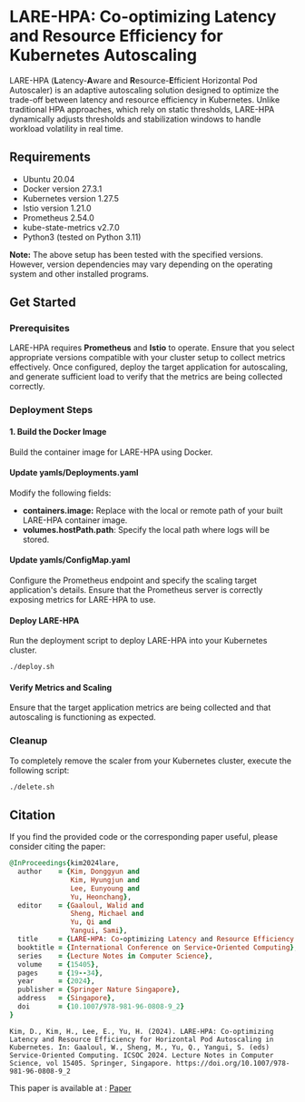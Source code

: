 # LARE-HPA: Co-optimizing Latency and Resource Efficiency for Kubernetes Autoscaling

LARE-HPA (**L**atency-**A**ware and **R**esource-**E**fficient Horizontal Pod Autoscaler) is an adaptive autoscaling solution designed to optimize the trade-off between latency and resource efficiency in Kubernetes. Unlike traditional HPA approaches, which rely on static thresholds, LARE-HPA dynamically adjusts thresholds and stabilization windows to handle workload volatility in real time.

## Requirements

- Ubuntu 20.04
- Docker version 27.3.1
- Kubernetes version 1.27.5
- Istio version 1.21.0
- Prometheus 2.54.0
- kube-state-metrics v2.7.0
- Python3 (tested on Python 3.11)

**Note:** The above setup has been tested with the specified versions. However, version dependencies may vary depending on the operating system and other installed programs.

## Get Started

### Prerequisites
LARE-HPA requires **Prometheus** and **Istio** to operate. Ensure that you select appropriate versions compatible with your cluster setup to collect metrics effectively. Once configured, deploy the target application for autoscaling, and generate sufficient load to verify that the metrics are being collected correctly.

### Deployment Steps
####  1. Build the Docker Image
Build the container image for LARE-HPA using Docker.

#### Update yamls/Deployments.yaml
Modify the following fields:
- **containers.image:** Replace <your-lare-hpa-image> with the local or remote path of your built LARE-HPA container image.
- **volumes.hostPath.path**: Specify the local path where logs will be stored.

#### Update yamls/ConfigMap.yaml
Configure the Prometheus endpoint and specify the scaling target application's details. Ensure that the Prometheus server is correctly exposing metrics for LARE-HPA to use.

#### Deploy LARE-HPA
Run the deployment script to deploy LARE-HPA into your Kubernetes cluster.

```bash
./deploy.sh
```

#### Verify Metrics and Scaling
Ensure that the target application metrics are being collected and that autoscaling is functioning as expected.

### Cleanup
To completely remove the scaler from your Kubernetes cluster, execute the following script:

```bash
./delete.sh
```

## Citation
If you find the provided code or the corresponding paper useful, please consider citing the paper:
```ruby
@InProceedings{kim2024lare,
  author    = {Kim, Donggyun and
               Kim, Hyungjun and
               Lee, Eunyoung and
               Yu, Heonchang},
  editor    = {Gaaloul, Walid and 
               Sheng, Michael and 
               Yu, Qi and 
               Yangui, Sami},
  title     = {LARE-HPA: Co-optimizing Latency and Resource Efficiency for Horizontal Pod Autoscaling in Kubernetes},
  booktitle = {International Conference on Service-Oriented Computing},
  series    = {Lecture Notes in Computer Science},
  volume    = {15405},
  pages     = {19--34},
  year      = {2024},
  publisher = {Springer Nature Singapore},
  address   = {Singapore},
  doi       = {10.1007/978-981-96-0808-9_2}
}
```
```
Kim, D., Kim, H., Lee, E., Yu, H. (2024). LARE-HPA: Co-optimizing Latency and Resource Efficiency for Horizontal Pod Autoscaling in Kubernetes. In: Gaaloul, W., Sheng, M., Yu, Q., Yangui, S. (eds) Service-Oriented Computing. ICSOC 2024. Lecture Notes in Computer Science, vol 15405. Springer, Singapore. https://doi.org/10.1007/978-981-96-0808-9_2
```

This paper is available at : [Paper](https://link.springer.com/chapter/10.1007/978-981-96-0808-9_2)